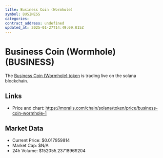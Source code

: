 ```yaml
---
title: Business Coin (Wormhole)
symbol: BUSINESS
categories: 
contract_address: undefined
updated_at: 2025-01-27T14:49:09.015Z
---
```


# Business Coin (Wormhole) (BUSINESS)
The [Business Coin (Wormhole) token](https://moralis.com/chain/solana/token/price/business-coin-wormhole-1) is trading live on the solana blockchain.

## Links
- Price and chart: https://moralis.com/chain/solana/token/price/business-coin-wormhole-1

## Market Data
- Current Price: $0.017959814
- Market Cap: $N/A
- 24h Volume: $152055.23718969204
